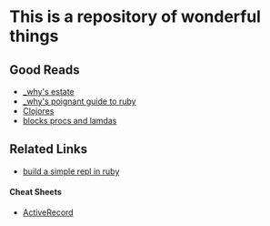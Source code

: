 This is a repository of wonderful things
========================================

## Good Reads
* [_why's estate](http://viewsourcecode.org/why/)
* [_why's poignant guide to ruby](http://mislav.uniqpath.com/poignant-guide/)
* [Clojores](http://en.wikipedia.org/wiki/Closure_%28computer_science%29)
* [blocks procs and lamdas](http://www.robertsosinski.com/2008/12/21/understanding-ruby-blocks-procs-and-lambdas/)

## Related Links
* [build a simple repl in ruby](https://github.com/jpsilvashy/jpsilvashy.github.com/blob/master/_posts/2013-03-14-build-a-simple-ruby-repl.md)

#### Cheat Sheets

* [ActiveRecord](https://github.com/flyingoctopus/lets_tutor_melissa/wiki/Cheat-Sheets)
